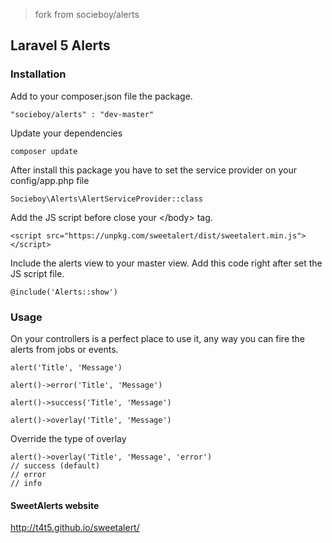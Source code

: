 > fork from socieboy/alerts

## Laravel 5 Alerts

### Installation

Add to your composer.json file the package.

```
"socieboy/alerts" : "dev-master"
```

Update your dependencies

```
composer update
```

After install this package you have to set the service provider on your config/app.php file

```
Socieboy\Alerts\AlertServiceProvider::class
```

[//]: <> (Copy the required assets of SweetAlert to your public folder.)
[//]: <> (Those assets would be place in the css and js respective directory.)

[//]: <> (```)
[//]: <> (php artisan vendor:publish --tag=alerts)
[//]: <> (```)


[//]: <> (Then in your master view add those styles and scripts.)
[//]: <> (Put this style between the \<head\> \</head\> tags)
[//]: <> (```)
[//]: <> (<link rel="stylesheet" type="text/css" href="css/sweetalert.css">)
[//]: <> (```)
Add the JS script before close your \</body\> tag.
```
<script src="https://unpkg.com/sweetalert/dist/sweetalert.min.js"></script>
```

Include the alerts view to your master view.
Add this code right after set the JS script file.
```
@include('Alerts::show')
```


### Usage

On your controllers is a perfect place to use it, any way you can fire the alerts from jobs or events.

```
alert('Title', 'Message')

alert()->error('Title', 'Message')

alert()->success('Title', 'Message')

alert()->overlay('Title', 'Message')
```

Override the type of overlay

```
alert()->overlay('Title', 'Message', 'error')
// success (default)
// error
// info
```


#### SweetAlerts website

http://t4t5.github.io/sweetalert/



